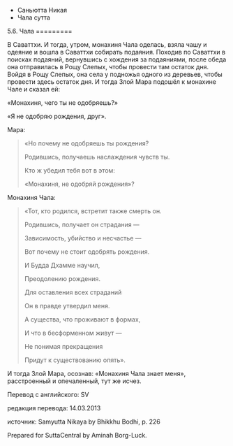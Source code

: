 









* Саньютта Никая
* Чала сутта


5\.6\. Чала
\=\=\=\=\=\=\=\=\=



В Саваттхи\. И тогда, утром, монахиня Чала оделась, взяла чашу и одеяние и вошла в Саваттхи собирать подаяния\. Походив по Саваттхи в поисках подаяний, вернувшись с хождения за подаяниями, после обеда она отправилась в Рощу Слепых, чтобы провести там остаток дня\. Войдя в Рощу Слепых, она села у подножья одного из деревьев, чтобы провести здесь остаток дня\. И тогда Злой Мара подошёл к монахине Чале и сказал ей:


«Монахиня, чего ты не одобряешь?»


«Я не одобряю рождения, друг»\.


Мара:



> «Но почему не одобряешь ты рождения?  
> 
> Родившись, получаешь наслаждения чувств ты\.  
> 
> Кто ж убедил тебя вот в этом:  
> 
> «Монахиня, не одобряй рождения»?


Монахиня Чала:



> «Тот, кто родился, встретит также смерть он\.  
> 
> Родившись, получает он страдания —  
> 
> Зависимость, убийство и несчастье —  
> 
> Вот почему не стоит одобрять рождения\.  
> 
>   
> 
> И Будда Дхамме научил,  
> 
> Преодолению рождения\.  
> 
> Для оставления всех страданий  
> 
> Он в правде утвердил меня\.  
> 
>   
> 
> А существа, что проживают в формах,  
> 
> И что в бесформенном живут —  
> 
> Не понимая прекращения  
> 
> Придут к существованию опять»\.


И тогда Злой Мара, осознав: «Монахиня Чала знает меня», расстроенный и опечаленный, тут же исчез\.



Перевод с английского: SV


редакция перевода: 14\.03\.2013


источник: Samyutta Nikaya by Bhikkhu Bodhi, p\. 226


Prepared for SuttaCentral by Aminah Borg\-Luck\.






